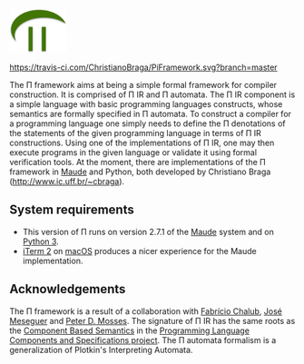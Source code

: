 <p align="left">
<img width=20% src="./logo/pi-logo.png">
</p>

https://travis-ci.com/ChristianoBraga/PiFramework.svg?branch=master

The &Pi; framework aims at being a simple formal framework for
compiler construction. It is comprised of &Pi; IR and
&Pi; automata. The &Pi; IR component is a simple language with basic
programming languages constructs, whose semantics are formally
specified in &Pi; automata. To construct a compiler for a programming
language one simply needs to define the &Pi; denotations of the
statements of the given programming language in terms of &Pi; IR
constructions. Using one of the implementations of &Pi; IR, one may
then execute programs in the given language or validate it using
formal verification tools.  At the moment, there are implementations
of the &Pi; framework in [Maude](http://maude.cs.uiuc.edu) and Python,
both developed by Christiano Braga (<http://www.ic.uff.br/~cbraga>).

## System requirements

* This version of &Pi; runs on version 2.7.1 of the
  [Maude](http://maude.cs.uiuc.edu) system and on [Python
  3](http://python.org).
* [iTerm 2](https://www.iterm2.com) on [macOS](https://www.apple.com/br/macos/) produces a nicer experience for the Maude implementation.

## Acknowledgements

The &Pi; framework is a result of a collaboration with [Fabrício
Chalub](http://fcbr.github.io), [José
Meseguer](https://dblp.uni-trier.de/pers/hd/m/Meseguer:Jos=eacute=)
and [Peter D. Mosses](http://www.cs.swan.ac.uk/~cspdm/). The signature
of &Pi; IR has the same roots as the [Component Based
Semantics](https://plancomps.csle.cs.rhul.ac.uk/taosd2015/) in the
[Programming Language Components and Specifications
project](https://plancomps.csle.cs.rhul.ac.uk/). The &Pi; automata
formalism is a generalization of Plotkin's Interpreting Automata.



